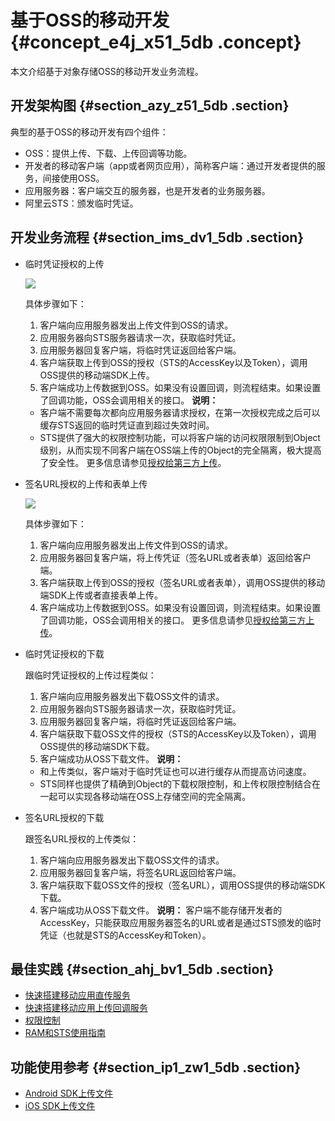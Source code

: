 # 基于OSS的移动开发 {#concept_e4j_x51_5db .concept}

本文介绍基于对象存储OSS的移动开发业务流程。

## 开发架构图 {#section_azy_z51_5db .section}

典型的基于OSS的移动开发有四个组件：

-   OSS：提供上传、下载、上传回调等功能。
-   开发者的移动客户端（app或者网页应用），简称客户端：通过开发者提供的服务，间接使用OSS。
-   应用服务器：客户端交互的服务器，也是开发者的业务服务器。
-   阿里云STS：颁发临时凭证。

## 开发业务流程 {#section_ims_dv1_5db .section}

-   临时凭证授权的上传

    ![](http://static-aliyun-doc.oss-cn-hangzhou.aliyuncs.com/assets/img/4352/15646507131027_zh-CN.png)

    具体步骤如下：

    1.  客户端向应用服务器发出上传文件到OSS的请求。
    2.  应用服务器向STS服务器请求一次，获取临时凭证。
    3.  应用服务器回复客户端，将临时凭证返回给客户端。
    4.  客户端获取上传到OSS的授权（STS的AccessKey以及Token），调用OSS提供的移动端SDK上传。
    5.  客户端成功上传数据到OSS。如果没有设置回调，则流程结束。如果设置了回调功能，OSS会调用相关的接口。
    **说明：** 

    -   客户端不需要每次都向应用服务器请求授权，在第一次授权完成之后可以缓存STS返回的临时凭证直到超过失效时间。
    -   STS提供了强大的权限控制功能，可以将客户端的访问权限限制到Object级别，从而实现不同客户端在OSS端上传的Object的完全隔离，极大提高了安全性。
    更多信息请参见[授权给第三方上传](cn.zh-CN/开发指南/上传文件（Object）/授权给第三方上传.md#)。

-   签名URL授权的上传和表单上传

    ![](http://static-aliyun-doc.oss-cn-hangzhou.aliyuncs.com/assets/img/4352/15646507131030_zh-CN.png)

    具体步骤如下：

    1.  客户端向应用服务器发出上传文件到OSS的请求。
    2.  应用服务器回复客户端，将上传凭证（签名URL或者表单）返回给客户端。
    3.  客户端获取上传到OSS的授权（签名URL或者表单），调用OSS提供的移动端SDK上传或者直接表单上传。
    4.  客户端成功上传数据到OSS。如果没有设置回调，则流程结束。如果设置了回调功能，OSS会调用相关的接口。
    更多信息请参见[授权给第三方上传](cn.zh-CN/开发指南/上传文件（Object）/授权给第三方上传.md#)。

-   临时凭证授权的下载

    跟临时凭证授权的上传过程类似：

    1.  客户端向应用服务器发出下载OSS文件的请求。
    2.  应用服务器向STS服务器请求一次，获取临时凭证。
    3.  应用服务器回复客户端，将临时凭证返回给客户端。
    4.  客户端获取下载OSS文件的授权（STS的AccessKey以及Token），调用OSS提供的移动端SDK下载。
    5.  客户端成功从OSS下载文件。
    **说明：** 

    -   和上传类似，客户端对于临时凭证也可以进行缓存从而提高访问速度。
    -   STS同样也提供了精确到Object的下载权限控制，和上传权限控制结合在一起可以实现各移动端在OSS上存储空间的完全隔离。
-   签名URL授权的下载

    跟签名URL授权的上传类似：

    1.  客户端向应用服务器发出下载OSS文件的请求。
    2.  应用服务器回复客户端，将签名URL返回给客户端。
    3.  客户端获取下载OSS文件的授权（签名URL），调用OSS提供的移动端SDK下载。
    4.  客户端成功从OSS下载文件。
    **说明：** 客户端不能存储开发者的AccessKey，只能获取应用服务器签名的URL或者是通过STS颁发的临时凭证（也就是STS的AccessKey和Token）。


## 最佳实践 {#section_ahj_bv1_5db .section}

-   [快速搭建移动应用直传服务](../../../../cn.zh-CN/最佳实践/移动应用端直传实践/快速搭建移动应用直传服务.md#)
-   [快速搭建移动应用上传回调服务](../../../../cn.zh-CN/最佳实践/移动应用端直传实践/快速搭建移动应用上传回调服务.md#)
-   [权限控制](../../../../cn.zh-CN/最佳实践/移动应用端直传实践/权限控制.md#)
-   [RAM和STS使用指南](../../../../cn.zh-CN/开发指南/隐藏/权限管理/权限管理概述.md#)

## 功能使用参考 {#section_ip1_zw1_5db .section}

-   [Android SDK上传文件](https://help.aliyun.com/document_detail/32047.html)
-   [iOS SDK上传文件](https://help.aliyun.com/document_detail/32060.html)

